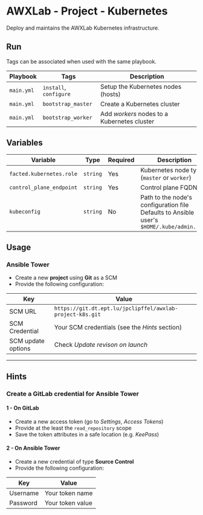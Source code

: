 # AWXLab - Project - Kubernetes

Deploy and maintains the AWXLab Kubernetes infrastructure.

## Run

Tags can be associated when used with the same playbook.

|Playbook|Tags|Description|
|--------|----|-----------|
|`main.yml`|`install`, `configure`|Setup the Kubernetes nodes (hosts)|
|`main.yml`|`bootstrap_master`|Create a Kubernetes cluster|
|`main.yml`|`bootstrap_worker`|Add *workers* nodes to a Kubernetes cluster|

## Variables

|Variable|Type|Required|Description|
|--------|----|--------|-----------|
|`facted.kubernetes.role`|`string`|Yes|Kubernetes node type (`master` or `worker`)|
|`control_plane_endpoint`|`string`|Yes|Control plane FQDN|
|`kubeconfig`|`string`|No|Path to the node's configuration file<br>Defaults to Ansible user's `$HOME/.kube/admin.conf`|

## Usage

### Ansible Tower

* Create a new **project** using **Git** as a SCM
* Provide the following configuration:

|Key|Value|
|---|-----|
|SCM URL|`https://git.dt.ept.lu/jpclipffel/awxlab-project-k8s.git`|
|SCM Credential|Your SCM credentials (see the *Hints* section)|
|SCM update options|Check *Update revison on launch*|

---

## Hints

### Create a GitLab credential for Ansible Tower

#### 1 - On GitLab

* Create a new access token (go to *Settings*, *Access Tokens*)
* Provide at the least the `read_repository` scope
* Save the token attributes in a safe location (e.g. *KeePass*)

#### 2 - On Ansible Tower

* Create a new credential of type **Source Control**
* Provide the following configuration:

|Key|Value|
|---|-----|
|Username|Your token name|
|Password|Your token value|
